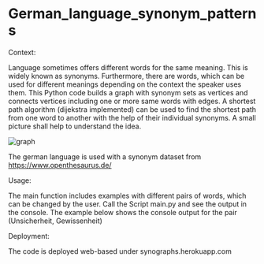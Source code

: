 # German_language_synonym_patterns

Context:

Language sometimes offers different words for the same meaning. This is widely known as synonyms. Furthermore, there 
are words, which can be used for different meanings depending on the context the speaker uses them. This Python code
builds a graph with synonym sets as vertices and connects vertices including one or more same words with edges. 
A shortest path algorithm (dijekstra implemented) can be used to find the shortest path from one word to another 
with the help of their individual synonyms. A small picture shall help to understand the idea.

![graph](explaination_draw.png)

The german language is used with a synonym dataset from https://www.openthesaurus.de/

Usage:

The main function includes examples with different pairs of words, which can be changed by the user. Call the 
Script main.py and see the output in the console. The example below shows the console output for the pair (Unsicherheit, Gewissenheit)

Deployment:

The code is deployed web-based under synographs.herokuapp.com
